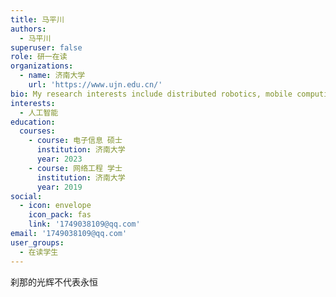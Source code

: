 ```yaml
---
title: 马平川
authors:
  - 马平川
superuser: false
role: 研一在读
organizations:
  - name: 济南大学
    url: 'https://www.ujn.edu.cn/'
bio: My research interests include distributed robotics, mobile computing and programmable matter.
interests:
  - 人工智能
education:
  courses:
    - course: 电子信息 硕士
      institution: 济南大学
      year: 2023
    - course: 网络工程 学士
      institution: 济南大学
      year: 2019
social:
  - icon: envelope
    icon_pack: fas
    link: '1749038109@qq.com'
email: '1749038109@qq.com'
user_groups:
  - 在读学生
---
```

刹那的光辉不代表永恒
